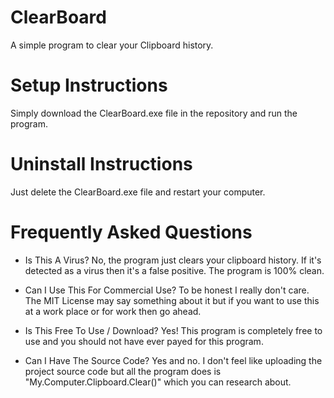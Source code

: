 # ClearBoard
A simple program to clear your Clipboard history.

# Setup Instructions
Simply download the ClearBoard.exe file in the repository and run the program.

# Uninstall Instructions
Just delete the ClearBoard.exe file and restart your computer.

# Frequently Asked Questions

- Is This A Virus?
No, the program just clears your clipboard history. If it's detected as a virus
then it's a false positive. The program is 100% clean.

- Can I Use This For Commercial Use?
To be honest I really don't care. The MIT License may say something about it
but if you want to use this at a work place or for work then go ahead.

- Is This Free To Use / Download?
Yes! This program is completely free to use and you should not have ever
payed for this program.

- Can I Have The Source Code?
Yes and no. I don't feel like uploading the project source code but all the
program does is "My.Computer.Clipboard.Clear()" which you can research about.
